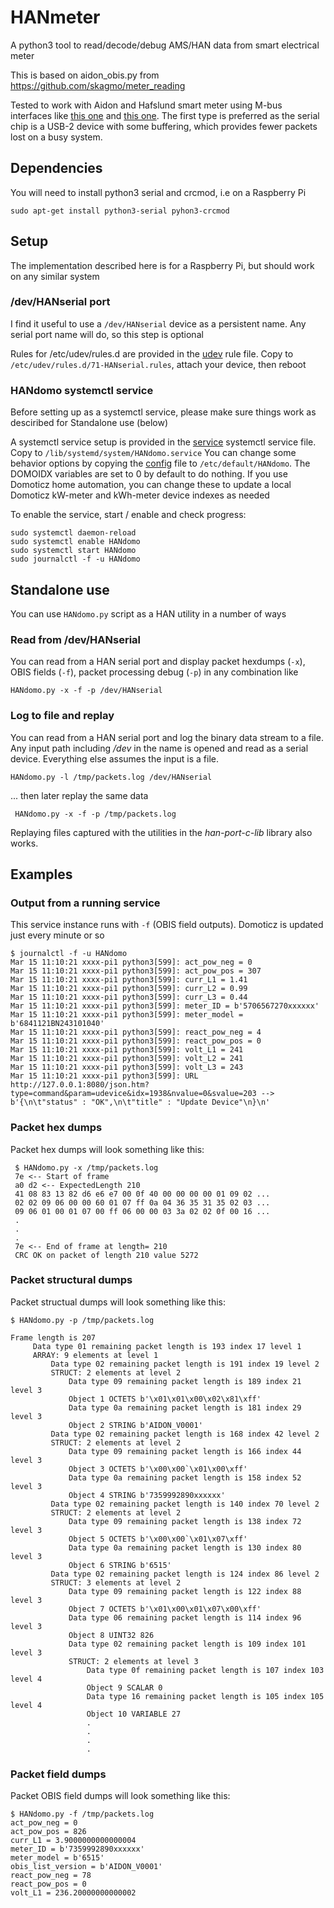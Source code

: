 # HANmeter
A python3 tool to read/decode/debug AMS/HAN data from smart electrical meter

This is based on aidon_obis.py from https://github.com/skagmo/meter_reading

Tested to work with Aidon and Hafslund smart meter using M-bus interfaces like 
[this one](https://www.aliexpress.com/item/32894249052.html) and 
[this one](https://www.aliexpress.com/item/32751482255.html). The first type is preferred as the serial chip is a USB-2 device with some buffering, which provides fewer packets lost on a busy system.

## Dependencies

You will need to install python3 serial and crcmod, i.e on a Raspberry Pi

    sudo apt-get install python3-serial pyhon3-crcmod

## Setup 

The implementation described here is for a Raspberry Pi, but should work on any similar system

### /dev/HANserial port

I find it useful to use a `/dev/HANserial` device as a persistent name. Any serial port name will do, so this step is optional

Rules for /etc/udev/rules.d are provided in the [udev](./udev/71-HANserial.rules) rule file. Copy to `/etc/udev/rules.d/71-HANserial.rules`, attach your device,  then reboot

### HANdomo systemctl service

Before setting up as a systemctl service, please make sure things work as desciribed for Standalone use (below)

A systemctl service setup is provided in the [service](./service/HANdomo.service) systemctl service file. Copy to `/lib/systemd/system/HANdomo.service`
You can change some behavior options by copying the [config](./config/HANdomo) file to `/etc/default/HANdomo`. The DOMOIDX variables are set to 0 by default to do nothing. If you use Domoticz home automation, you can change these to update a local Domoticz kW-meter and kWh-meter device indexes as needed

To enable the service, start / enable and check progress:

    sudo systemctl daemon-reload
    sudo systemctl enable HANdomo
    sudo systemctl start HANdomo
    sudo journalctl -f -u HANdomo
	
## Standalone use

You can use `HANdomo.py` script as a HAN utility in a number of ways 

### Read from /dev/HANserial 

You can read from a HAN serial port and display packet hexdumps (`-x`), OBIS fields (`-f`), packet processing debug (`-p`) in any combination like 

    HANdomo.py -x -f -p /dev/HANserial


### Log to file and replay 

You can read from a HAN serial port and log the binary data stream to a file. Any input path including */dev* in the name is opened and read as a serial device. Everything else assumes the input is a file.

    HANdomo.py -l /tmp/packets.log /dev/HANserial

... then later replay the same data

     HANdomo.py -x -f -p /tmp/packets.log

Replaying files captured with the utilities in the *han-port-c-lib* library also works. 

## Examples

### Output from a running service

This service instance runs with `-f` (OBIS field outputs). Domoticz is updated just every minute or so 

    $ journalctl -f -u HANdomo
    Mar 15 11:10:21 xxxx-pi1 python3[599]: act_pow_neg = 0
    Mar 15 11:10:21 xxxx-pi1 python3[599]: act_pow_pos = 307
    Mar 15 11:10:21 xxxx-pi1 python3[599]: curr_L1 = 1.41
    Mar 15 11:10:21 xxxx-pi1 python3[599]: curr_L2 = 0.99
    Mar 15 11:10:21 xxxx-pi1 python3[599]: curr_L3 = 0.44
    Mar 15 11:10:21 xxxx-pi1 python3[599]: meter_ID = b'5706567270xxxxxx'
    Mar 15 11:10:21 xxxx-pi1 python3[599]: meter_model = b'6841121BN243101040'
    Mar 15 11:10:21 xxxx-pi1 python3[599]: react_pow_neg = 4
    Mar 15 11:10:21 xxxx-pi1 python3[599]: react_pow_pos = 0
    Mar 15 11:10:21 xxxx-pi1 python3[599]: volt_L1 = 241
    Mar 15 11:10:21 xxxx-pi1 python3[599]: volt_L2 = 241
    Mar 15 11:10:21 xxxx-pi1 python3[599]: volt_L3 = 243
    Mar 15 11:10:21 xxxx-pi1 python3[599]: URL http://127.0.0.1:8080/json.htm?type=command&param=udevice&idx=1938&nvalue=0&svalue=203 --> b'{\n\t"status" : "OK",\n\t"title" : "Update Device"\n}\n'

### Packet hex dumps

Packet hex dumps will look something like this:

     $ HANdomo.py -x /tmp/packets.log
     7e <-- Start of frame
     a0 d2 <-- ExpectedLength 210
     41 08 83 13 82 d6 e6 e7 00 0f 40 00 00 00 00 01 09 02 ...
     02 02 09 06 00 00 60 01 07 ff 0a 04 36 35 31 35 02 03 ...
     09 06 01 00 01 07 00 ff 06 00 00 03 3a 02 02 0f 00 16 ...
     .
     . 
     .
     7e <-- End of frame at length= 210
     CRC OK on packet of length 210 value 5272

### Packet structural dumps

Packet structual dumps will look something like this:

    $ HANdomo.py -p /tmp/packets.log

    Frame length is 207
         Data type 01 remaining packet length is 193 index 17 level 1
         ARRAY: 9 elements at level 1
             Data type 02 remaining packet length is 191 index 19 level 2
             STRUCT: 2 elements at level 2
                 Data type 09 remaining packet length is 189 index 21 level 3
                 Object 1 OCTETS b'\x01\x01\x00\x02\x81\xff'
                 Data type 0a remaining packet length is 181 index 29 level 3
                 Object 2 STRING b'AIDON_V0001'
             Data type 02 remaining packet length is 168 index 42 level 2
             STRUCT: 2 elements at level 2
                 Data type 09 remaining packet length is 166 index 44 level 3
                 Object 3 OCTETS b'\x00\x00`\x01\x00\xff'
                 Data type 0a remaining packet length is 158 index 52 level 3
                 Object 4 STRING b'7359992890xxxxxx'
             Data type 02 remaining packet length is 140 index 70 level 2
             STRUCT: 2 elements at level 2
                 Data type 09 remaining packet length is 138 index 72 level 3
                 Object 5 OCTETS b'\x00\x00`\x01\x07\xff'
                 Data type 0a remaining packet length is 130 index 80 level 3
                 Object 6 STRING b'6515'
             Data type 02 remaining packet length is 124 index 86 level 2
             STRUCT: 3 elements at level 2
                 Data type 09 remaining packet length is 122 index 88 level 3
                 Object 7 OCTETS b'\x01\x00\x01\x07\x00\xff'
                 Data type 06 remaining packet length is 114 index 96 level 3
                 Object 8 UINT32 826
                 Data type 02 remaining packet length is 109 index 101 level 3
                 STRUCT: 2 elements at level 3
                     Data type 0f remaining packet length is 107 index 103 level 4
                     Object 9 SCALAR 0
                     Data type 16 remaining packet length is 105 index 105 level 4
                     Object 10 VARIABLE 27
                     .
                     .
                     .
                     .

### Packet field dumps

Packet OBIS field dumps will look something like this:

    $ HANdomo.py -f /tmp/packets.log
    act_pow_neg = 0
    act_pow_pos = 826
    curr_L1 = 3.9000000000000004
    meter_ID = b'7359992890xxxxxx'
    meter_model = b'6515'
    obis_list_version = b'AIDON_V0001'
    react_pow_neg = 78
    react_pow_pos = 0
    volt_L1 = 236.20000000000002
    

